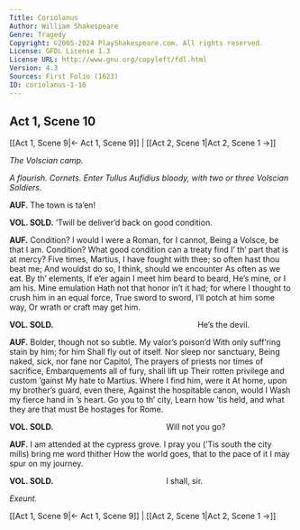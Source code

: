 ```yaml
---
Title: Coriolanus
Author: William Shakespeare
Genre: Tragedy
Copyright: ©2005-2024 PlayShakespeare.com. All rights reserved.
License: GFDL License 1.3
License URL: http://www.gnu.org/copyleft/fdl.html
Version: 4.3
Sources: First Folio (1623)
ID: coriolanus-1-10
---
```


## Act 1, Scene 10
[[Act 1, Scene 9|← Act 1, Scene 9]] | [[Act 2, Scene 1|Act 2, Scene 1 →]]

*The Volscian camp.*

*A flourish. Cornets. Enter Tullus Aufidius bloody, with two or three Volscian Soldiers.*

**AUF.**
The town is ta’en!

**VOL. SOLD.**
’Twill be deliver’d back on good condition.

**AUF.**
Condition?
I would I were a Roman, for I cannot,
Being a Volsce, be that I am. Condition?
What good condition can a treaty find
I’ th’ part that is at mercy? Five times, Martius,
I have fought with thee; so often hast thou beat me;
And wouldst do so, I think, should we encounter
As often as we eat. By th’ elements,
If e’er again I meet him beard to beard,
He’s mine, or I am his. Mine emulation
Hath not that honor in’t it had; for where
I thought to crush him in an equal force,
True sword to sword, I’ll potch at him some way,
Or wrath or craft may get him.

**VOL. SOLD.**
                  He’s the devil.

**AUF.**
Bolder, though not so subtle. My valor’s poison’d
With only suff’ring stain by him; for him
Shall fly out of itself. Nor sleep nor sanctuary,
Being naked, sick, nor fane nor Capitol,
The prayers of priests nor times of sacrifice,
Embarquements all of fury, shall lift up
Their rotten privilege and custom ’gainst
My hate to Martius. Where I find him, were it
At home, upon my brother’s guard, even there,
Against the hospitable canon, would I
Wash my fierce hand in ’s heart. Go you to th’ city,
Learn how ’tis held, and what they are that must
Be hostages for Rome.

**VOL. SOLD.**
              Will not you go?

**AUF.**
I am attended at the cypress grove. I pray you
(’Tis south the city mills) bring me word thither
How the world goes, that to the pace of it
I may spur on my journey.

**VOL. SOLD.**
              I shall, sir.

*Exeunt.*

[[Act 1, Scene 9|← Act 1, Scene 9]] | [[Act 2, Scene 1|Act 2, Scene 1 →]]